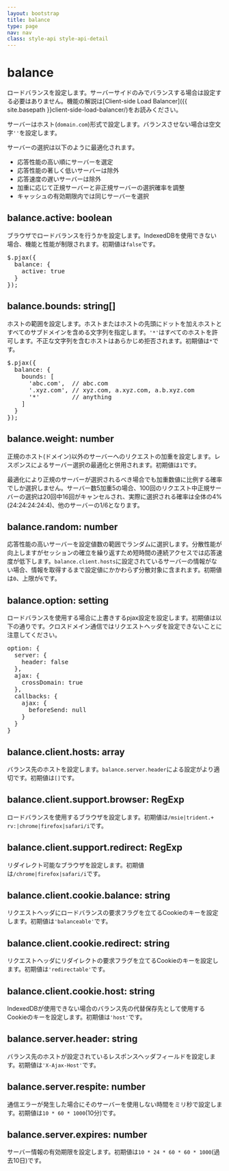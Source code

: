 ```yaml
---
layout: bootstrap
title: balance
type: page
nav: nav
class: style-api style-api-detail
---
```


# balance
ロードバランスを設定します。サーバーサイドのみでバランスする場合は設定する必要はありません。機能の解説は[Client-side Load Balancer]({{ site.basepath }}client-side-load-balancer/)をお読みください。

サーバーはホスト(`domain.com`)形式で設定します。バランスさせない場合は空文字`''`を設定します。

サーバーの選択は以下のように最適化されます。

* 応答性能の高い順にサーバーを選定
* 応答性能の著しく低いサーバーは除外
* 応答速度の遅いサーバーは除外
* 加重に応じて正規サーバーと非正規サーバーの選択確率を調整
* キャッシュの有効期限内では同じサーバーを選択

## balance.active: boolean
ブラウザでロードバランスを行うかを設定します。IndexedDBを使用できない場合、機能と性能が制限されます。初期値は`false`です。

<pre class="sh brush: js;">
$.pjax({
  balance: {
    active: true
  }
});
</pre>

## balance.bounds: string[]
ホストの範囲を設定します。ホストまたはホストの先頭にドットを加えホストとすべてのサブドメインを含める文字列を指定します。`'*'`はすべてのホストを許可します。不正な文字列を含むホストはあらかじめ拒否されます。初期値は`*`です。

<pre class="sh brush: js;">
$.pjax({
  balance: {
    bounds: [
      'abc.com',  // abc.com
      '.xyz.com', // xyz.com, a.xyz.com, a.b.xyz.com
      '*'         // anything
    ]
  }
});
</pre>

## balance.weight: number
正規のホスト(ドメイン)以外のサーバーへのリクエストの加重を設定します。レスポンスによるサーバー選択の最適化と併用されます。初期値は`1`です。

最適化により正規のサーバーが選択されるべき場合でも加重数値に比例する確率でしか選択しません。サーバー数5加重5の場合、100回のリクエスト中正規サーバーの選択は20回中16回がキャンセルされ、実際に選択される確率は全体の4%(24:24:24:24:4)、他のサーバーの1/6となります。

## balance.random: number
応答性能の高いサーバーを設定値数の範囲でランダムに選択します。分散性能が向上しますがセッションの確立を繰り返すため短時間の連続アクセスでは応答速度が低下します。`balance.client.hosts`に設定されているサーバーの情報がない場合、情報を取得するまで設定値にかかわらず分散対象に含まれます。初期値は`0`、上限が`6`です。

## balance.option: setting
ロードバランスを使用する場合に上書きするpjax設定を設定します。初期値は以下の通りです。クロスドメイン通信ではリクエストヘッダを設定できないことに注意してください。

<pre class="sh brush: js;">
option: {
  server: {
    header: false
  },
  ajax: {
    crossDomain: true
  },
  callbacks: {
    ajax: {
      beforeSend: null
    }
  }
}
</pre>

## balance.client.hosts: array
バランス先のホストを設定します。`balance.server.header`による設定がより適切です。初期値は`[]`です。

## balance.client.support.browser: RegExp
ロードバランスを使用するブラウザを設定します。初期値は`/msie|trident.+ rv:|chrome|firefox|safari/i`です。

## balance.client.support.redirect: RegExp
リダイレクト可能なブラウザを設定します。初期値は`/chrome|firefox|safari/i`です。

## balance.client.cookie.balance: string
リクエストヘッダにロードバランスの要求フラグを立てるCookieのキーを設定します。初期値は`'balanceable'`です。

## balance.client.cookie.redirect: string
リクエストヘッダにリダイレクトの要求フラグを立てるCookieのキーを設定します。初期値は`'redirectable'`です。

## balance.client.cookie.host: string
IndexedDBが使用できない場合のバランス先の代替保存先として使用するCookieのキーを設定します。初期値は`'host'`です。

## balance.server.header: string
バランス先のホストが設定されているレスポンスヘッダフィールドを設定します。初期値は`'X-Ajax-Host'`です。

## balance.server.respite: number
通信エラーが発生した場合にそのサーバーを使用しない時間をミリ秒で設定します。初期値は`10 * 60 * 1000`(10分)です。

## balance.server.expires: number
サーバー情報の有効期限を設定します。初期値は`10 * 24 * 60 * 60 * 1000`(過去10日)です。
